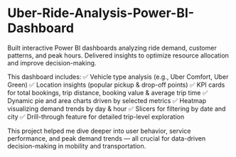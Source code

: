 # Uber-Ride-Analysis-Power-BI-Dashboard
Built interactive Power Bl dashboards analyzing ride demand, customer patterns, and peak hours. Delivered insights to optimize resource allocation and improve decision-making.

 This dashboard includes:
 ✅ Vehicle type analysis (e.g., Uber Comfort, Uber Green)
 ✅ Location insights (popular pickup & drop-off points)
 ✅ KPI cards for total bookings, trip distance, booking value & average trip time
 ✅ Dynamic pie and area charts driven by selected metrics
 ✅ Heatmap visualizing demand trends by day & hour
 ✅ Slicers for filtering by date and city
 ✅ Drill-through feature for detailed trip-level exploration
 
This project helped me dive deeper into user behavior, service performance, and peak demand trends — all crucial for data-driven decision-making in mobility and transportation.
